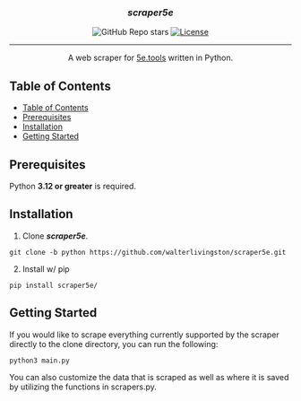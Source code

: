 <h3 align="center"><i><b>scraper5e</i></b></h3>

<div align="center">

![GitHub Repo stars](https://img.shields.io/github/stars/walterlivingston/scraper5e)
[![License](https://img.shields.io/badge/license-MIT-blue.svg)](/LICENSE)

</div>

---

<p align="center"> A web scraper for <a href="https://5e.tools/">5e.tools</a> written in Python.
    <br> 
</p>

## Table of Contents

- [Table of Contents](#table-of-contents)
- [Prerequisites](#prerequisites)
- [Installation](#installation)
- [Getting Started](#getting-started)

## Prerequisites<a name = "prerequisites"></a>

Python **3.12 or greater** is required.

## Installation<a name = "installation"></a>

1. Clone ***scraper5e***.

```shell
git clone -b python https://github.com/walterlivingston/scraper5e.git
```

2. Install w/ pip

```shell
pip install scraper5e/
```

## Getting Started<a name = "getting-started"></a>

If you would like to scrape everything currently supported by the scraper directly to the clone directory, you can run the following:

```shell
python3 main.py
```

You can also customize the data that is scraped as well as where it is saved by utilizing the functions in scrapers.py.
